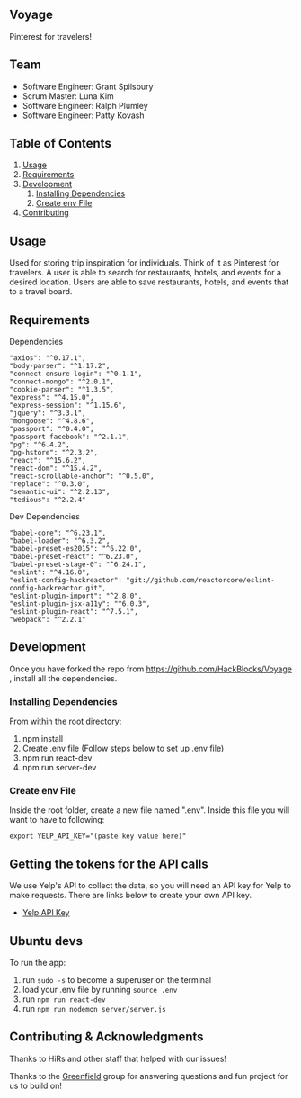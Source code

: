 ## Voyage

 Pinterest for travelers!

## Team

  - Software Engineer: Grant Spilsbury
  - Scrum Master: Luna Kim
  - Software Engineer: Ralph Plumley
  - Software Engineer: Patty Kovash

## Table of Contents

1. [Usage](#Usage)
1. [Requirements](#requirements)
1. [Development](#development)
    1. [Installing Dependencies](#installing-dependencies)
    1. [Create env File](#create-env-file)
1. [Contributing](#contributing)

## Usage

Used for storing trip inspiration for individuals. Think of it as Pinterest for travelers. A user is able to search for restaurants, hotels, and events for a desired location. Users are able to save restaurants, hotels, and events that to a travel board.

## Requirements

Dependencies

```
"axios": "^0.17.1",
"body-parser": "^1.17.2",
"connect-ensure-login": "^0.1.1",
"connect-mongo": "^2.0.1",
"cookie-parser": "^1.3.5",
"express": "^4.15.0",
"express-session": "^1.15.6",
"jquery": "^3.3.1",
"mongoose": "^4.8.6",
"passport": "^0.4.0",
"passport-facebook": "^2.1.1",
"pg": "^6.4.2",
"pg-hstore": "^2.3.2",
"react": "^15.6.2",
"react-dom": "^15.4.2",
"react-scrollable-anchor": "^0.5.0",
"replace": "^0.3.0",
"semantic-ui": "^2.2.13",
"tedious": "^2.2.4"
```

Dev Dependencies

```
"babel-core": "^6.23.1",
"babel-loader": "^6.3.2",
"babel-preset-es2015": "^6.22.0",
"babel-preset-react": "^6.23.0",
"babel-preset-stage-0": "^6.24.1",
"eslint": "^4.16.0",
"eslint-config-hackreactor": "git://github.com/reactorcore/eslint-config-hackreactor.git",
"eslint-plugin-import": "^2.8.0",
"eslint-plugin-jsx-a11y": "^6.0.3",
"eslint-plugin-react": "^7.5.1",
"webpack": "^2.2.1"
```

## Development

Once you have forked the repo from https://github.com/HackBlocks/Voyage , install all the dependencies.

### Installing Dependencies

From within the root directory:

1) npm install
2) Create .env file (Follow steps below to set up .env file)
3) npm run react-dev
4) npm run server-dev

### Create env File

Inside the root folder, create a new file named ".env". Inside this file you will want to have to following:

`export YELP_API_KEY="(paste key value here)"`

## Getting the tokens for the API calls

We use Yelp's API to collect the data, so you will need an API key for Yelp to make requests. There are links below to create your own API key.
* [Yelp API Key](https://www.yelp.com/fusion)

## Ubuntu devs
To run the app:
1) run `sudo -s` to become a superuser on the terminal
2) load your .env file by running `source .env`
3) run `npm run react-dev`
4) run `npm run nodemon server/server.js`


## Contributing & Acknowledgments
Thanks to HiRs and other staff that helped with our issues!

Thanks to the [Greenfield](https://github.com/TeamVoyage/Voyage) group for answering questions and fun project for us to build on!
